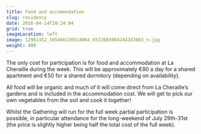 ```yaml
---
title: Food and accommodation
slug: residency
date: 2016-04-14T18:24:04
grid: true
imageLocation: left
image: 12961452_165466130514064_6522683904244243683_n.jpg
weight: 400
---
```


The only cost for participation is for food and accommodation at La Cheraille during the week. This will be approximately €80 a day for a shared apartment and €50 for a shared dormitory (depending on availability).

All food will be organic and much of it will come direct from La Cheraille’s gardens and is included in the accommodation cost. We will get to pick our own vegetables from the soil and cook it together!

Whilst the Gathering will run for the full week partial participation is possible, in particular attendance for the long-weekend of July 29th-31st (the price is slightly higher being half the total cost of the full week).
